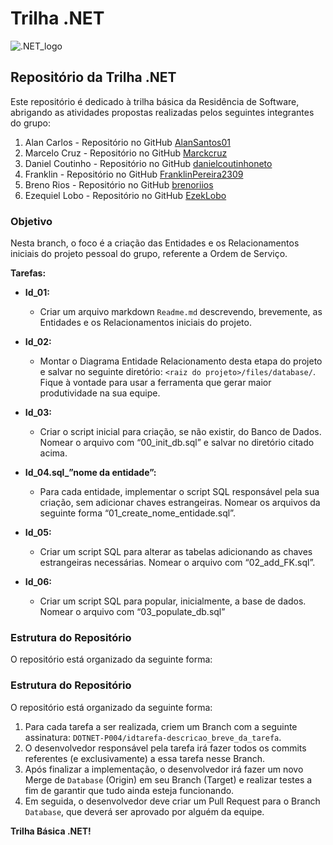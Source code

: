# Trilha .NET

![.NET_logo](https://upload.wikimedia.org/wikipedia/commons/thumb/7/7d/Microsoft_.NET_logo.svg/100px-Microsoft_.NET_logo.svg.png)

## Repositório da Trilha .NET

Este repositório é dedicado à trilha básica da Residência de Software, abrigando as atividades propostas realizadas pelos seguintes integrantes do grupo:

1. Alan Carlos - Repositório no GitHub [AlanSantos01](https://github.com/AlanSantos01)
2. Marcelo Cruz - Repositório no GitHub [Marckcruz](https://github.com/Marckcruz)
3. Daniel Coutinho - Repositório no GitHub [danielcoutinhoneto](https://github.com/danielcoutinhoneto)
4. Franklin - Repositório no GitHub [FranklinPereira2309](https://github.com/FranklinPereira2309)
5. Breno Rios - Repositório no GitHub [brenoriios](https://github.com/brenoriios)
6. Ezequiel Lobo - Repositório no GitHub [EzekLobo](https://github.com/EzekLobo)

### Objetivo

Nesta branch, o foco é a criação das Entidades e os Relacionamentos iniciais do projeto pessoal do grupo, referente a Ordem de Serviço.

**Tarefas:**

- **Id_01:**
  - Criar um arquivo markdown `Readme.md` descrevendo, brevemente, as Entidades e os Relacionamentos iniciais do projeto.

- **Id_02:**
  - Montar o Diagrama Entidade Relacionamento desta etapa do projeto e salvar no seguinte diretório: `<raiz do projeto>/files/database/`. Fique à vontade para usar a ferramenta que gerar maior produtividade na sua equipe.

- **Id_03:**
  - Criar o script inicial para criação, se não existir, do Banco de Dados. Nomear o arquivo com “00_init_db.sql” e salvar no diretório citado acima.

- **Id_04.sql_”nome da entidade”:**
  - Para cada entidade, implementar o script SQL responsável pela sua criação, sem adicionar chaves estrangeiras. Nomear os arquivos da seguinte forma “01_create_nome_entidade.sql”.

- **Id_05:**
  - Criar um script SQL para alterar as tabelas adicionando as chaves estrangeiras necessárias. Nomear o arquivo com “02_add_FK.sql”.

- **Id_06:**
  - Criar um script SQL para popular, inicialmente, a base de dados. Nomear o arquivo com “03_populate_db.sql”

### Estrutura do Repositório

O repositório está organizado da seguinte forma:

### Estrutura do Repositório

O repositório está organizado da seguinte forma:

1. Para cada tarefa a ser realizada, criem um Branch com a seguinte assinatura: `DOTNET-P004/idtarefa-descricao_breve_da_tarefa`.
2. O desenvolvedor responsável pela tarefa irá fazer todos os commits referentes (e exclusivamente) a essa tarefa nesse Branch.
3. Após finalizar a implementação, o desenvolvedor irá fazer um novo Merge de `Database` (Origin) em seu Branch (Target) e realizar testes a fim de garantir que tudo ainda esteja funcionando.
4. Em seguida, o desenvolvedor deve criar um Pull Request para o Branch `Database`, que deverá ser aprovado por alguém da equipe.


**Trilha Básica .NET!**
